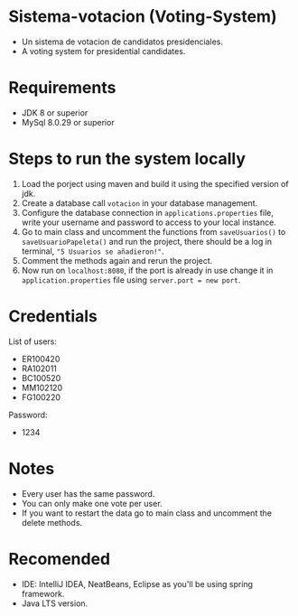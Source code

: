 # Sistema-votacion (Voting-System)
+ Un sistema de votacion de candidatos presidenciales.
+ A voting system for presidential candidates.

# Requirements
+ JDK 8 or superior
+ MySql 8.0.29 or superior

# Steps to run the system locally
1. Load the porject using maven and build it using the specified version of jdk.
2. Create a database call `votacion` in your database management.
3. Configure the database connection in `applications.properties` file, write your username and password to access to your local instance.
4. Go to main class and uncomment the functions from `saveUsuarios()` to `saveUsuarioPapeleta()` and run the project, there should be a log in terminal, `"5 Usuarios se añadieron!"`.
5. Comment the methods again and rerun the project.
6. Now run on `localhost:8080`, if the port is already in use change it in `application.properties` file using `server.port = new port`.

# Credentials
List of users:
+ ER100420
+ RA102011
+ BC100520
+ MM102120
+ FG100220

Password:
+ 1234

# Notes
+ Every user has the same password.
+ You can only make one vote per user.
+ If you want to restart the data go to main class and uncomment the delete methods.

# Recomended
+ IDE: IntelliJ IDEA, NeatBeans, Eclipse as you'll be using spring framework.
+ Java LTS version.
